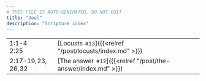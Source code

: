 ```yaml
---
# THIS FILE IS AUTO-GENERATED, DO NOT EDIT
title: "Joel"
description: "Scripture index"
---
```


|  |  |
| --- | --- |
| 1:1-4 <br/> 2:25 | [Locusts<span style="font-size:smaller; padding-left:0.5em;">#13</span>]({{<relref "/post/locusts/index.md" >}}) |
| 2:17-19, 23, 26, 32 | [The answer<span style="font-size:smaller; padding-left:0.5em;">#12</span>]({{<relref "/post/the-answer/index.md" >}}) |
